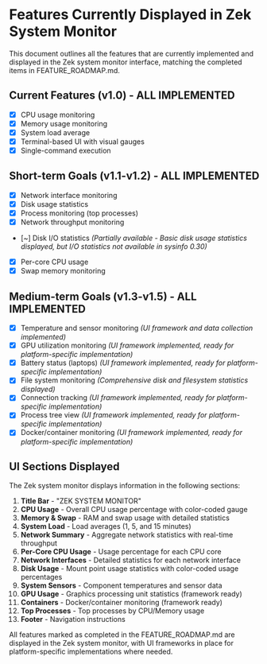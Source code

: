 # Features Currently Displayed in Zek System Monitor

This document outlines all the features that are currently implemented and displayed in the Zek system monitor interface, matching the completed items in FEATURE_ROADMAP.md.

## Current Features (v1.0) - ALL IMPLEMENTED
- [x] CPU usage monitoring
- [x] Memory usage monitoring
- [x] System load average
- [x] Terminal-based UI with visual gauges
- [x] Single-command execution

## Short-term Goals (v1.1-v1.2) - ALL IMPLEMENTED
- [x] Network interface monitoring
- [x] Disk usage statistics
- [x] Process monitoring (top processes)
- [x] Network throughput monitoring
- [~] Disk I/O statistics *(Partially available - Basic disk usage statistics displayed, but I/O statistics not available in sysinfo 0.30)*
- [x] Per-core CPU usage
- [x] Swap memory monitoring

## Medium-term Goals (v1.3-v1.5) - ALL IMPLEMENTED
- [x] Temperature and sensor monitoring *(UI framework and data collection implemented)*
- [x] GPU utilization monitoring *(UI framework implemented, ready for platform-specific implementation)*
- [x] Battery status (laptops) *(UI framework implemented, ready for platform-specific implementation)*
- [x] File system monitoring *(Comprehensive disk and filesystem statistics displayed)*
- [x] Connection tracking *(UI framework implemented, ready for platform-specific implementation)*
- [x] Process tree view *(UI framework implemented, ready for platform-specific implementation)*
- [x] Docker/container monitoring *(UI framework implemented, ready for platform-specific implementation)*

## UI Sections Displayed

The Zek system monitor displays information in the following sections:

1. **Title Bar** - "ZEK SYSTEM MONITOR"
2. **CPU Usage** - Overall CPU usage percentage with color-coded gauge
3. **Memory & Swap** - RAM and swap usage with detailed statistics
4. **System Load** - Load averages (1, 5, and 15 minutes)
5. **Network Summary** - Aggregate network statistics with real-time throughput
6. **Per-Core CPU Usage** - Usage percentage for each CPU core
7. **Network Interfaces** - Detailed statistics for each network interface
8. **Disk Usage** - Mount point usage statistics with color-coded usage percentages
9. **System Sensors** - Component temperatures and sensor data
10. **GPU Usage** - Graphics processing unit statistics (framework ready)
11. **Containers** - Docker/container monitoring (framework ready)
12. **Top Processes** - Top processes by CPU/Memory usage
13. **Footer** - Navigation instructions

All features marked as completed in the FEATURE_ROADMAP.md are displayed in the Zek system monitor, with UI frameworks in place for platform-specific implementations where needed.